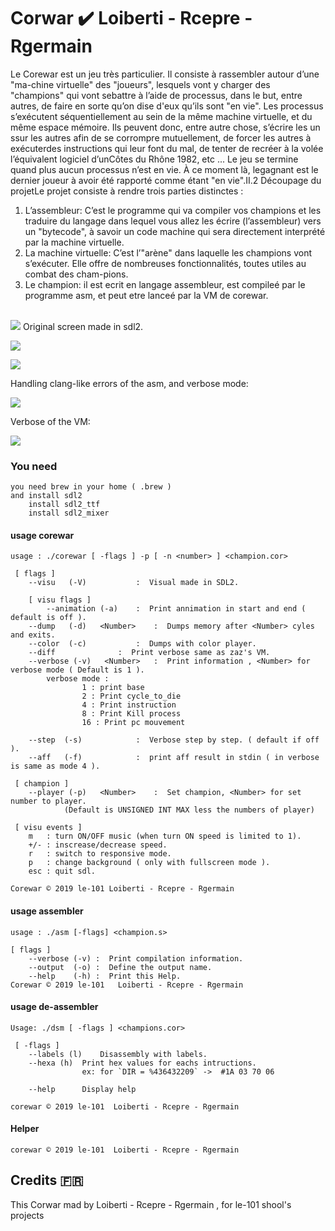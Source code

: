 # Corwar :heavy_check_mark: Loiberti - Rcepre - Rgermain 

Le Corewar est un jeu très particulier.
Il consiste à rassembler autour d’une "ma-chine virtuelle" des "joueurs",
lesquels vont y charger des "champions" qui vont sebattre à l’aide de processus,
dans le but, entre autres, de faire en sorte qu’on dise d'eux qu’ils sont "en vie".
Les processus s’exécutent séquentiellement au sein de la même machine virtuelle,
et du même espace mémoire. Ils peuvent donc, entre autre chose, s’écrire les un 
ssur les autres afin de se corrompre mutuellement, de forcer les autres à 
exécuterdes instructions qui leur font du mal, de tenter de recréer à la volée 
l’équivalent logiciel d’unCôtes du Rhône 1982, etc ...
Le jeu se termine quand plus aucun processus n’est en vie. 
À ce moment là, legagnant est le dernier joueur à avoir été rapporté comme étant
"en vie".II.2  Découpage du projetLe projet consiste à rendre trois parties 
distinctes :


1.  L’assembleur: C’est le programme qui va compiler vos champions et les
    traduire du langage dans lequel vous allez les écrire (l’assembleur) 
    vers un "bytecode", à savoir un code machine qui sera directement interprété
    par la machine virtuelle.
2.  La machine virtuelle: C’est l’"arène" dans laquelle les champions vont 
    s’exécuter. 
    Elle offre de nombreuses fonctionnalités, toutes utiles au combat des 
    cham-pions.
3.  Le champion: il est ecrit en langage assembleur, est compileé par le 
    programme asm, et peut etre lanceé par la VM de corewar.

<br />
<img src="https://i.imgur.com/ZkxLhCo.jpg" />
Original screen made in sdl2.

![](https://gitlab.com/rcepre/corewar/raw/master/pictures/cw3.png)

![](https://gitlab.com/rcepre/corewar/raw/master/pictures/cw4.png)

Handling clang-like errors of the asm, and verbose mode:

![](https://gitlab.com/rcepre/corewar/raw/master/pictures/asm_pict.png)

Verbose of the VM: 

![](https://gitlab.com/rcepre/corewar/raw/master/pictures/verbsoe.png)

### You need
```
you need brew in your home ( .brew )
and install sdl2
    install sdl2_ttf
    install sdl2_mixer

```

#### usage corewar
```
usage : ./corewar [ -flags ] -p [ -n <number> ] <champion.cor>

 [ flags ]
  	--visu	 (-V)			:  Visual made in SDL2.

	[ visu flags ]
		--animation (-a)	:  Print annimation in start and end ( default is off ).
	--dump	 (-d)   <Number>	:  Dumps memory after <Number> cyles and exits.
	--color	 (-c)			:  Dumps with color player.
	--diff				:  Print verbose same as zaz's VM.
  	--verbose (-v)   <Number>	:  Print information , <Number> for verbose mode ( Default is 1 ).
		verbose mode :
				1 : print base
				2 : Print cycle_to_die
				4 : Print instruction
				8 : Print Kill process
				16 : Print pc mouvement

	--step	(-s)			:  Verbose step by step. ( default if off ).
	--aff	(-f)			:  print aff result in stdin ( in verbose is same as mode 4 ).

 [ champion ]
	--player (-p)   <Number>	:  Set champion, <Number> for set number to player.
			(Default is UNSIGNED INT MAX less the numbers of player)

 [ visu events ]
	m   : turn ON/OFF music (when turn ON speed is limited to 1).
	+/- : inscrease/decrease speed.
	r   : switch to responsive mode.
	p   : change background ( only with fullscreen mode ).
	esc : quit sdl.

Corewar © 2019 le-101 Loiberti - Rcepre - Rgermain
```

#### usage assembler
```
usage : ./asm [-flags] <champion.s>

[ flags ]
	--verbose (-v) :  Print compilation information.
	--output  (-o) :  Define the output name.
	--help    (-h) :  Print this Help.
Corewar	© 2019 le-101   Loiberti - Rcepre - Rgermain
```

#### usage de-assembler
```
Usage: ./dsm [ -flags ] <champions.cor>

 [ -flags ]
	--labels (l)	Disassembly with labels.
	--hexa (h)	Print hex values for eachs intructions.
				ex: for `DIR = %436432209` ->  #1A 03 70 06

	--help		Display help

corewar © 2019 le-101  Loiberti - Rcepre - Rgermain
```

#### Helper
```
corewar © 2019 le-101  Loiberti - Rcepre - Rgermain
````

 
 ## Credits :fr:
 
 This Corwar mad by Loiberti - Rcepre - Rgermain , for le-101 shool's projects